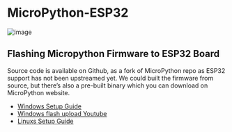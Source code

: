 # MicroPython-ESP32

![image](https://github.com/LilyGO/MicroPython-ESP32/blob/master/image/Micropython-logo.png)

Flashing Micropython Firmware to ESP32 Board
-----------------------------------------------
Source code is available on Github, as a fork of MicroPython repo as ESP32 support has not been upstreamed yet. 
We could built the firmware from source, but there’s also a pre-built binary which you can download on MicroPython 
website.

* [Windows Setup Guide](https://github.com/LilyGO/MicroPython-ESP32/blob/master/image/Micropython-logo.svg.png)
* [Windows flash upload Youtube](https://github.com/LilyGO/MicroPython-ESP32/blob/master/image/Micropython-logo.svg.png)
* [Linuxs Setup Guide](https://github.com/LilyGO/MicroPython-ESP32/blob/master/image/Micropython-logo.svg.png)

